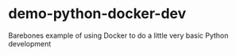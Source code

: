 # demo-python-docker-dev
Barebones example of using Docker to do a little very basic Python development
